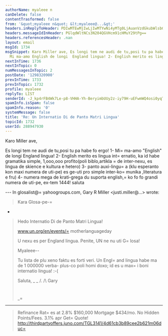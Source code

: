 ```yaml
---
authorName: myaleee n
canDelete: false
contentTrasformed: false
from: '&quot;myaleee n&quot; &lt;myaleee@...&gt;'
headers.inReplyToHeader: PDIwMTEwMjIwLjIwMTYwNi4yMTg0LjAuanVzdGkubWlsbGVyQGp1bm8uY29tPg==
headers.messageIdInHeader: PGlqdWltNCs3N204QGVHcm91cHMuY29tPg==
headers.referencesHeader: .nan
layout: email
msgId: 1734
msgSnippet: Karo Miller ave, Es longi tem ne audi de tu,posi tu pa habe fo ergo! 1-
  Mi ma-amo English de longi  England lingua! 2- English merito es lingua internatio,
nextInTime: 1736
nextInTopic: 0
numMessagesInTopic: 2
postDate: '1298320900'
prevInTime: 1733
prevInTopic: 1732
profile: myaleee
replyTo: LIST
senderId: -J_kp4rFB4Wk7Le-p8-VHHA-Yh-BeryimbUUy2z-iy79H-uEFwmWQ4osi0yqTMIU137H9MSac-ekEF2pzJaXqJ1BtOTmTQ
spamInfo.isSpam: false
spamInfo.reason: '0'
systemMessage: false
title: 'Re: Un Internatio Di de Panto Matri Lingua'
topicId: 1732
userId: 288947930
---
```


Karo Miller
ave,

Es longi tem ne audi de tu,posi tu pa habe fo ergo!
1- Mi=
 ma-amo "English" de longi  England lingua!
2- English merito es lingua int=
ernatio, ka id habe gramatika simple, 1,ooo,ooo profito(poli biblo,artikla =
de inter-nexu, es lingua de skience e kultura e hetero)
3- panto auxi-lingu=
a (klu esperanto kon  maxi numera de uti-pe)  es ge-uti pro simple inter-ko=
munika ,literatura e fru)
4- numera mega de krati-grega du suporta english,=
 ko fo fo grandi numera de uti-pe, ex-tem   1444!
saluta

--- In glosalist@=
yahoogroups.com, Gary R Miller <justi.miller@...> wrote:
>
> Kara Glosa-pe-=
-
> 
> Hedo Internatio Di de Panto Matri Lingua!
> 
> www.un.org/en/events/=
motherlanguageday
> 
> U nexu es per England lingua. Penite, UN ne nu uti G=
losa!
> 
> Myaleee--
> 
> Tu lista de plu xeno faktu es forti veri. Un Engl=
and lingua habe ma de 1
> 000000 verba- plus-co poli homi doxo; id es u max=
i boni internatio
> lingua! :-(
> 
> Saluta,
> _ _
> /.
> /\   Gary
> #
> _=
___________________________________________________________
> Refinance Rat=
es at 2.8%
> $160,000 Mortgage $434/mo. No Hidden Points/Fees. 3.1% apr Get=
 Quote!
> http://thirdpartyoffers.juno.com/TGL3141/4d61cb3b89cee2b621m06duc=

>



